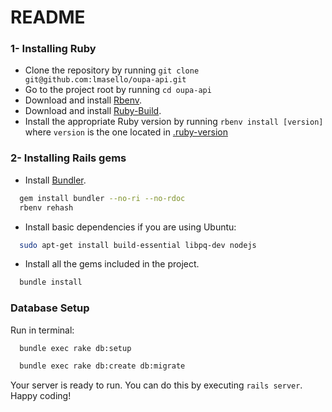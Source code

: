 # README
### 1- Installing Ruby

- Clone the repository by running `git clone git@github.com:lmasello/oupa-api.git`
- Go to the project root by running `cd oupa-api`
- Download and install [Rbenv](https://github.com/rbenv/rbenv#basic-github-checkout).
- Download and install [Ruby-Build](https://github.com/rbenv/ruby-build#installing-as-an-rbenv-plugin-recommended).
- Install the appropriate Ruby version by running `rbenv install [version]` where `version` is the one located in [.ruby-version](.ruby-version)

### 2- Installing Rails gems

- Install [Bundler](http://bundler.io/).

```bash
  gem install bundler --no-ri --no-rdoc
  rbenv rehash
```
- Install basic dependencies if you are using Ubuntu:

```bash
  sudo apt-get install build-essential libpq-dev nodejs
```

- Install all the gems included in the project.

```bash
  bundle install
```

### Database Setup

Run in terminal:

```bash
  bundle exec rake db:setup
```

```bash
  bundle exec rake db:create db:migrate
```

Your server is ready to run. You can do this by executing `rails server`. Happy coding!

